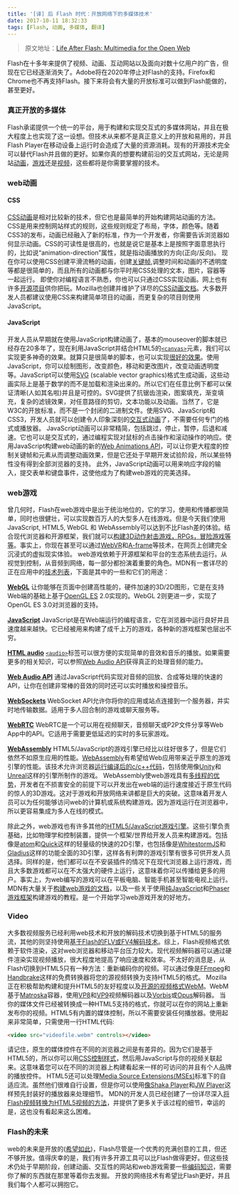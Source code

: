 ```yaml
---
title: '[译] 后 Flash 时代：开放网络下的多媒体技术'
date: 2017-10-11 18:32:33
tags: [Flash, 动画, 多媒体, 翻译]
---
```

> 原文地址：[Life After Flash: Multimedia for the Open Web][2]

Flash在十多年来提供了视频、动画、互动网站以及面向对数十亿用户的广告，但现在它已经逐渐消失了。Adobe将在2020年停止对Flash的支持。Firefox和Chrome也不再支持Flash。接下来将会有大量的开放标准可以做到Flash能做的，甚至更好。
<!--more-->
### **真正开放的多媒体**

Flash承诺提供一个统一的平台，用于构建和实现交互式的多媒体网站，并且在极大程度上也实现了这一设想。但技术从来都不是真正意义上的开放和易用的，并且Flash Player在移动设备上运行时会造成了大量的资源消耗。现有的开源技术完全可以替代Flash并且做的更好。如果你真的想要构建前沿的交互式网站，无论是网站[动画][3]，[游戏][4]还是[视频][5]，这些都将是你需要掌握的技术。

### **web动画**
#### CSS
[CSS动画][6]是相对比较新的技术，但它也是最简单的开始构建网站动画的方法。CSS是用来控制网站样式的规则，这些规则规定了布局，字体，颜色等。随着CSS3的发布，动画已经融入了新的标准，作为一个开发者，你需要告诉浏览器如何显示动画。CSS的可读性是很高的，也就是说它是基本上是按照字面意思执行的，比如说“animation-direction”属性，就是指动画播放的方向(正向/反向)。
现在你可以使用CSS创建平滑流畅的动画，创建[关键帧][7],调整时间和动画的不透明度等都是很简单的，而且所有的动画都与你平时用CSS处理的文本，图片，容器等一起运行。
即使你对编程语言不熟悉，你也可以只通过CSS实现动画。网上也有许多[开源项目][8]供你把玩。Mozilla也创建并维护了详尽的[CSS动画文档][9]。大多数开发人员都建议使用CSS来构建简单项目的动画，而更复杂的项目则使用JavaScript。

#### JavaScript
开发人员从早期就在使用JavaScript构建动画了，基本的mouseover的脚本就已经存在20多年了，现在利用JavaScript并结合HTML5的[`<canvas>`][10]元素，我们可以实现更多神奇的效果。就算只是很简单的脚本，也可以实现[很好的效果][11]。使用JavaScript，你可以绘制图形，改变颜色，移动和更改图片，改变动画透明度等。JavaScript可以使用[SVG][12] (scalable vector graphics)格式生成动画，这些动画实际上是基于数学的而不是加载和渲染出来的。所以它们在任意比例下都可以保证清晰(人如其名啦)并且是可控的。SVG提供了抗锯齿渲染，图案填充，渐变填充，复杂的滤镜效果，对任意路径的剪切，文本功能以及动画。当然了，它是W3C的开放标准，而不是一个封闭的二进制文件。使用SVG、JavaScript和CSS3，开发人员就可以创建令人印象深刻的[交互式动画][13]了，不需要任何专门的格式或播放器。
JavaScript动画可以非常精简，包括跳过，停止，暂停，后退和减速。它也可以是交互式的，通过编程实现对鼠标的点击操作和滚动操作的响应。使用JavaScript构建web动画的新的[Web Animations API][14]，可以让你更大程度的控制关键帧和元素从而调整动画效果，但是它还处于早期开发试验阶段，所以某些特性没有得到全部浏览器的支持。
此外，JavaScript动画可以用来响应字段的输入，提交表单和键盘事件，这使他成为了构建web游戏的完美选择。

### **web游戏**

曾几何时，Flash在web游戏中是出于统治地位的，它的学习，使用和传播都很简单，同时也很健壮，可以实现数百万人的大型多人在线游戏。但是今天我们使用JavaScript, HTML5, WebGL 和 WebAssembly可以达到不比Flash差的体验。结合现代浏览器和开源框架，我们就可以[构建3D动作射击游戏，RPGs，冒险游戏等等][15]。事实上，你现在甚至可以通过[WebVR][16]和[A-frame][17]等技术，在网页上创建完全沉浸式的虚拟现实体验。
web游戏依赖于开源框架和平台的生态系统去运行。从视觉到控制，从音频到网络，每一部分都扮演着重要的角色。MDN有一套详尽的正在应用中的[技术列表][18]，下面是其中的一些和它们的用途：

**[WebGL][19]**
让你能够在页面中创建高性能的，硬件加速的3D/2D图形，它是在支持Web端的基础上基于[OpenGL ES][20] 2.0实现的。WebGL 2则更进一步，实现了OpenGL ES 3.0对浏览器的支持。

**[JavaScript][21]**
JavaScript是在Web端运行的编程语言，它在浏览器中运行良好并且速度越来越快。它已经被用来构建了成千上万的游戏，各种新的游戏框架也层出不穷。

**[HTML audio][22]**
[`<audio>`][23]标签可以很方便的实现简单的音效和音乐的播放。如果需要更多的相关知识，可以参照[Web Audio API][24]获得真正的处理音频的能力。

**[Web Audio API][25]**
通过JavaScript代码实现对音频的回放、合成等处理的快速的API，让你在创建非常棒的音效的同时还可以实时播放和操控音乐。

**[WebSockets][26]**
WebSocket API允许你将你的应用或站点连接到一个服务器，并实时地传输数据。适用于多人回合制的游戏或聊天服务等。

**[WebRTC][27]**
WebRTC是一个可以用在视频聊天，音频聊天或P2P文件分享等Web App中的API。它适用于需要更低延迟的实时的多玩家游戏。

**[WebAssembly][28]**
HTML5/JavaScript的游戏引擎已经比以往好很多了，但是它们依然不如原生应用的性能。[WebAssembly][29]有希望给Web应用带来近乎原生的游戏引擎的性能。该技术允许浏览器[运行编译后的c/c++代码][30]，包括使用像[Unity][31]和[Unreal][32]这样的引擎所制作的游戏。
WebAssembly使web游戏具有[多线程的优势][33]，开发者在不损害安全的前提下可以开发出在web端的运行速度接近于原生代码的惊人的3D游戏。这对于游戏和开放网络来讲都是巨大的突破。这意味着开发人员可以为任何能够访问web的计算机或系统构建游戏。因为游戏运行在浏览器中，所以更容易集成为多人在线的模式。

除此之外，web游戏也有许多其他的[HTML5/JavaScript游戏引擎][34]。这些引擎负责基础，比如物理学和控制装置，提供一个框架/世界给开发人员来构建游戏。包括像是[atom][35]和[Quick][36]这样的轻量级的快速的2D引擎，也包括像是[WhitestormJS][37]和[Gladius][38]这样的功能全面的3D引擎，这样各有利弊的游戏引擎有很多可供开发人员选择。同样的是，他们都可以在不安装插件的情况下在现代浏览器上运行游戏，而且大多数游戏都可以在不太强大的硬件上运行，这意味着你可以传播给更多的用户。事实上，为web编写的游戏可以在平板电脑、智能手机甚至智能电视上运行。
MDN有大量关于[构建web游戏的文档][39]，以及一些关于使用[纯JavaScript][40]和[Phaser游戏框架][41]构建游戏的教程。是一个开始学习web游戏开发的好地方。

### **Video**
大多数视频服务已经利用web技术和开放的解码技术切换到基于HTML5的服务流，其他的则坚持使用[基于Flash的FLV或FV4解码技术][42]。综上，Flash视频格式依赖于软件渲染，这对web浏览器和移动平台压力较大。现代视频解码器可以通过硬件渲染实现视频播放，很大程度地提高了响应速度和效率。不太好的消息是，从Flash切换到HTML5只有一种方法：重新编码你的视频。可以通过像是[FFmpeg][43]和[Handbrake][44]这样的免费转换器将您的源视频转换为支持HTML5的格式。
Mozilla正在积极帮助构建和提升HTML5的友好程度以及[开源的视频格式WebM][45]。WebM基于[Matroska][46]容器，使用[VP8][47]和[VP9][48]视频解码器以及[Vorbis][49]或[Opus][50]解码器。
当你的媒体文件已经被转换成一种HTML5支持的格式，你就可以在你的网站上重新发布你的视频。HTML5有内置的媒体控制，所以不需要安装任何播放器。使用起来非常简单，只需使用一行HTML代码:

```html
<video src="videofile.webm" controls></video>
```

请记住，原生的媒体控件在不同的浏览器之间是有差异的。因为它们是基于HTML5的，所以你可以用[CSS控制样式][51]，然后用JavaScript与你的视频关联起来。这意味着您可以在不同的浏览器上构建看起来一样的可访问的并且有个人品牌的播放控件。
HTML5还可以处理[Media Source Extensions(MSEs)][52]标准下的自适应流。虽然他们很难自行设置，但是你可以使用[像Shaka Player][53]和[JW Player][54]这样预先封装好的播放器来处理细节。
MDN的开发人员已经创建了一份详尽深入[将Flash视频转换为HTML5视频的方法][55]，并提供了更多关于该过程的细节，幸运的是，这也没有看起来这么困难。

### **Flash的未来**
web的未来是开放的([希望如此][56])，Flash尽管是一个优秀的充满创意的工具，但还不够开放。值得庆幸的是，我们有许多开源工具可以比Flash做得更好。但这些技术仍处于早期阶段，创建动画、交互性的网站和web游戏需要一些[编码知识][57]，需要你了解的东西就在那里等着你去发掘。
开放的网络技术有希望比Flash更好，并且我们每个人都可以拥抱它。

  [2]: https://hacks.mozilla.org/2017/08/life-after-flash-multimedia-for-the-open-web/
  [3]: https://developer.mozilla.org/en-US/docs/Web/API/Animation
  [4]: https://developer.mozilla.org/en-US/docs/Games
  [5]: https://developer.mozilla.org/en-US/docs/Plugins/Flash_to_HTML5/Video
  [6]: https://developer.mozilla.org/en-US/docs/Web/CSS/CSS_Animations/Using_CSS_animations
  [7]: https://en.wikipedia.org/wiki/Key_frame
  [8]: https://daneden.github.io/animate.css/
  [9]: https://developer.mozilla.org/en-US/docs/Web/CSS/CSS_Animations/Using_CSS_animations
  [10]: https://developer.mozilla.org/en-US/docs/Web/API/Canvas_API/Tutorial/Basic_usage
  [11]: https://developer.mozilla.org/en-US/docs/Web/API/Canvas_API/Tutorial/Basic_animations
  [12]: https://developer.mozilla.org/en-US/docs/Mozilla/Mozilla_SVG_Project
  [13]: http://slides.com/sdrasner/svg-can-do-that#/
  [14]: https://developer.mozilla.org/en-US/docs/Web/API/Web_Animations_API
  [15]: https://developer.mozilla.org/en-US/docs/Games/Introduction
  [16]: https://mozvr.com/
  [17]: https://aframe.io/
  [18]: https://developer.mozilla.org/en-US/docs/Games/Introduction
  [19]: https://developer.mozilla.org/en-US/docs/Web/API/WebGL_API
  [20]: http://www.khronos.org/opengles/
  [21]: https://developer.mozilla.org/en-US/docs/Web/JavaScript
  [22]: https://developer.mozilla.org/en-US/docs/Web/HTML/Element/audio
  [23]: https://developer.mozilla.org/en-US/docs/Web/HTML/Element/audio
  [24]: https://developer.mozilla.org/en-US/docs/Web/API/Web_Audio_API
  [25]: https://developer.mozilla.org/en-US/docs/Web/API/Web_Audio_API
  [26]: https://developer.mozilla.org/en-US/docs/Web/API/WebSockets_API
  [27]: https://developer.mozilla.org/en-US/docs/Glossary/WebRTC
  [28]: https://research.mozilla.org/webassembly/
  [29]: https://research.mozilla.org/webassembly/
  [30]: https://hacks.mozilla.org/2017/07/webassembly-for-native-games-on-the-web/
  [31]: https://unity3d.com/
  [32]: https://www.unrealengine.com/en-US/what-is-unreal-engine-4
  [33]: https://hacks.mozilla.org/2017/07/webassembly-for-native-games-on-the-web/
  [34]: https://github.com/bebraw/jswiki/wiki/Game-Engines
  [35]: https://github.com/nornagon/atom
  [36]: https://github.com/diogoschneider/quick
  [37]: https://github.com/WhitestormJS/whs.js
  [38]: https://github.com/gladiusjs/gladius-core
  [39]: https://developer.mozilla.org/en-US/docs/Games/Introduction
  [40]: https://developer.mozilla.org/en-US/docs/Games/Tutorials/2D_Breakout_game_pure_JavaScript
  [41]: https://developer.mozilla.org/en-US/docs/Games/Tutorials/2D_breakout_game_Phaser
  [42]: https://en.wikipedia.org/wiki/Flash_Video
  [43]: http://ffmpeg.org/
  [44]: https://handbrake.fr/
  [45]: https://www.webmproject.org/
  [46]: https://www.matroska.org/technical/whatis/index.html
  [47]: https://en.wikipedia.org/wiki/VP8
  [48]: https://www.webmproject.org/vp9/
  [49]: http://www.vorbis.com/
  [50]: http://www.opus-codec.org
  [51]: https://developer.mozilla.org/en-US/Apps/Fundamentals/Audio_and_video_delivery
  [52]: https://developer.mozilla.org/en-US/docs/Web/API/Media_Source_Extensions_API
  [53]: https://github.com/google/shaka-player
  [54]: https://www.jwplayer.com/
  [55]: https://developer.mozilla.org/en-US/docs/Plugins/Flash_to_HTML5/Video
  [56]: https://advocacy.mozilla.org/en-US/net-neutrality/la.org/en-US/docs/Plugins/Flash_to_HTML5/Video
  [57]: https://developer.mozilla.org/en-US/